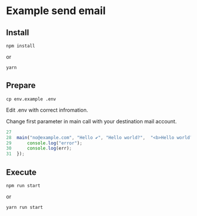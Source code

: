 # Example send email 

## Install

```
npm install
```
or
```
yarn
```

## Prepare

```
cp env.example .env
```
Edit .env with correct infromation.

Change first parameter in main call with your destination mail account.
```js
27  
28  main("no@example.com", "Hello ✔", "Hello world?",  "<b>Hello world?</b>").catch((err) => {
29      console.log("error");
30      console.log(err);
31  });
```

## Execute

```
npm run start
```
or
```
yarn run start
```
